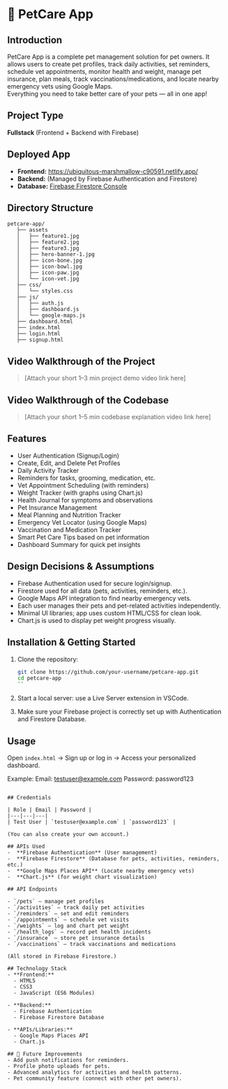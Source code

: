 
# 🐾 PetCare App

## Introduction
PetCare App is a complete pet management solution for pet owners. It allows users to create pet profiles, track daily activities, set reminders, schedule vet appointments, monitor health and weight, manage pet insurance, plan meals, track vaccinations/medications, and locate nearby emergency vets using Google Maps.  
Everything you need to take better care of your pets — all in one app!

## Project Type
**Fullstack** (Frontend + Backend with Firebase)

## Deployed App
- **Frontend:**  https://ubiquitous-marshmallow-c90591.netlify.app/
- **Backend:** (Managed by Firebase Authentication and Firestore)
- **Database:** [Firebase Firestore Console](https://console.firebase.google.com/u/1/project/petapp-751c5/overview)

## Directory Structure
```
petcare-app/
   ├── assets
   │   ├── feature1.jpg
   │   ├── feature2.jpg
   │   ├── feature3.jpg
   │   ├── hero-banner-1.jpg
   │   ├── icon-bone.jpg
   │   ├── icon-bowl.jpg
   │   ├── icon-paw.jpg
   │   └── icon-vet.jpg
   ├── css/
   │   └── styles.css
   ├── js/
   │   ├── auth.js
   │   ├── dashboard.js
   │   └── google-maps.js
   ├── dashboard.html
   ├── index.html
   ├── login.html
   ├── signup.html
```

## Video Walkthrough of the Project
> [Attach your short 1–3 min project demo video link here]

## Video Walkthrough of the Codebase
> [Attach your short 1–5 min codebase explanation video link here]

## Features
-  User Authentication (Signup/Login)
-  Create, Edit, and Delete Pet Profiles
-  Daily Activity Tracker
-  Reminders for tasks, grooming, medication, etc.
-  Vet Appointment Scheduling (with reminders)
-  Weight Tracker (with graphs using Chart.js)
-  Health Journal for symptoms and observations
-  Pet Insurance Management
-  Meal Planning and Nutrition Tracker
-  Emergency Vet Locator (using Google Maps)
-  Vaccination and Medication Tracker
-  Smart Pet Care Tips based on pet information
-  Dashboard Summary for quick pet insights

## Design Decisions & Assumptions
- Firebase Authentication used for secure login/signup.
- Firestore used for all data (pets, activities, reminders, etc.).
- Google Maps API integration to find nearby emergency vets.
- Each user manages their pets and pet-related activities independently.
- Minimal UI libraries; app uses custom HTML/CSS for clean look.
- Chart.js is used to display pet weight progress visually.

## Installation & Getting Started

1. Clone the repository:
   ```bash
   git clone https://github.com/your-username/petcare-app.git
   cd petcare-app
   ``

3. Start a local server:
use a Live Server extension in VSCode.

3. Make sure your Firebase project is correctly set up with Authentication and Firestore Database.

## Usage

Open `index.html` → Sign up or log in → Access your personalized dashboard.

Example:
Email: testuser@example.com
Password: password123
```

## Credentials

| Role | Email | Password |
|---|---|---|
| Test User | `testuser@example.com` | `password123` |

(You can also create your own account.)

## APIs Used
-  **Firebase Authentication** (User management)
-  **Firebase Firestore** (Database for pets, activities, reminders, etc.)
-  **Google Maps Places API** (Locate nearby emergency vets)
-  **Chart.js** (for weight chart visualization)

## API Endpoints

- `/pets` — manage pet profiles
- `/activities` — track daily pet activities
- `/reminders` — set and edit reminders
- `/appointments` — schedule vet visits
- `/weights` — log and chart pet weight
- `/health_logs` — record pet health incidents
- `/insurance` — store pet insurance details
- `/vaccinations` — track vaccinations and medications

(All stored in Firebase Firestore.)

## Technology Stack
- **Frontend:**
  - HTML5
  - CSS3
  - JavaScript (ES6 Modules)

- **Backend:**
  - Firebase Authentication
  - Firebase Firestore Database

- **APIs/Libraries:**
  - Google Maps Places API
  - Chart.js

## 🚀 Future Improvements
- Add push notifications for reminders.
- Profile photo uploads for pets.
- Advanced analytics for activities and health patterns.
- Pet community feature (connect with other pet owners).

